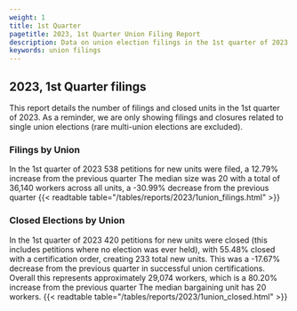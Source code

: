 ```yaml
---
weight: 1
title: 1st Quarter
pagetitle: 2023, 1st Quarter Union Filing Report
description: Data on union election filings in the 1st quarter of 2023
keywords: union filings
---
```


## 2023, 1st Quarter filings

This report details the number of filings and closed units in the 1st quarter of 2023. As a reminder, we are only showing filings and closures related to single union elections (rare multi-union elections are excluded).

### Filings by Union
In the 1st quarter of 2023 538 petitions for new units were filed, a 12.79% increase from the previous quarter The median size was 20 with a total of 36,140 workers across all units, a -30.99% decrease from the previous quarter
{{< readtable table="/tables/reports/2023/1union_filings.html" >}}

### Closed Elections by Union
In the 1st quarter of 2023 420 petitions for new units were closed (this includes petitions where no election was ever held), with 55.48% closed with a certification order, creating 233 total new units. This was a -17.67% decrease from the previous quarter in successful union certifications. Overall this represents approximately 29,074 workers, which is a 80.20% increase from the previous quarter The median bargaining unit has 20 workers.
{{< readtable table="/tables/reports/2023/1union_closed.html" >}}
